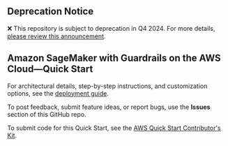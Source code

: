 ## Deprecation Notice

:x: This repository is subject to deprecation in Q4 2024. For more details, [please review this announcement](https://github.com/aws-ia/.announcements/issues/1). 

## Amazon SageMaker with Guardrails on the AWS Cloud—Quick Start

For architectural details, step-by-step instructions, and customization options, see the [deployment guide](https://aws-quickstart.github.io/quickstart-brillio-aws-service-catalog-amazon-sagemaker).

To post feedback, submit feature ideas, or report bugs, use the **Issues** section of this GitHub repo. 

To submit code for this Quick Start, see the [AWS Quick Start Contributor's Kit](https://aws-quickstart.github.io/).

